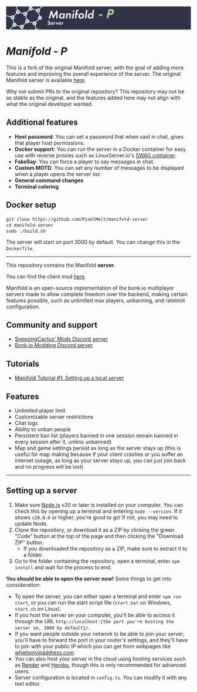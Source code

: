 ![Manifold Server banner](./assets/manifold-header.png)

# *Manifold - P*
This is a fork of the original Manifold server, with the goal of adding more features and improving the overall experience of the server. The original Manifold server is available [here](https://github.com/SneezingCactus/manifold-server).

Why not submit PRs to the original repository? This repository may not be as stable as the original, and the features added here may not align with what the original developer wanted.

## Additional features
- **Host password**: You can set a password that when said in chat, gives that player host permissions.
- **Docker support**: You can run the server in a Docker container for easy use with reverse proxies such as LinuxServer.io's [SWAG container](https://hub.docker.com/r/linuxserver/swag).
- **FakeSay**: You can force a player to say messages in chat.
- **Custom MOTD**: You can set any number of messages to be displayed when a player opens the server list.
- **General command changes**
- **Terminal coloring** 

## Docker setup
```
git clone https://github.com/PixelMelt/manifold-server
cd manifold-server
sudo ./build.sh
```
The server will start on port 3000 by default. You can change this in the `Dockerfile`.

---

This repository contains the Manifold **server**.

You can find the client mod [here](https://github.com/SneezingCactus/manifold-client).

Manifold is an open-source implementation of the bonk.io multiplayer servers made to allow complete freedom over the backend, making certain features possible, such as unlimited max players, unbanning, and ratelimit configuration.

## Community and support

- [SneezingCactus' Mods Discord server](https://discord.gg/dnBM3N6H8a)
- [Bonk.io Modding Discord server](https://discord.gg/PHtG6qN3qj)

## Tutorials

- [Manifold Tutorial #1: Setting up a local server](https://www.youtube.com/watch?v=eWAnlHpnvj4)

## Features

- Unlimited player limit
- Customizable server restrictions
- Chat logs
- Ability to unban people
- Persistent ban list (players banned in one session remain banned in every session after it, unless unbanned)
- Map and game settings persist as long as the server stays up (this is useful for map making because if your client crashes or you suffer an internet outage, as long as your server stays up, you can just join back and no progress will be lost)

---

## Setting up a server

1. Make sure [Node.js](https://nodejs.org/en) v20 or later is installed on your computer. You can check this by opening up a terminal and entering `node --version`. If it shows `v20.0.0` or higher, you're good to go! If not, you may need to update Node.
2. Clone the repository, or download it as a ZIP by clicking the green "Code" button at the top of the page and then clicking the "Download ZIP" button.
   - If you downloaded the repository as a ZIP, make sure to extract it to a folder.
3. Go to the folder containing the repository, open a terminal, enter `npm install` and wait for the process to end.

**You should be able to open the server now!** Some things to get into consideration:

- To open the server, you can either open a terminal and enter `npm run start`, or you can run the start script file (`start.bat` on Windows, `start.sh` on Linux).
- If you host the server on your computer, you'll be able to access it through the URL `http://localhost:{the port you're hosting the server on, 3000 by default}/`.
- If you want people outside your network to be able to join your server, you'll have to forward the port in your router's settings, and they'll have to join with your public IP which you can get from webpages like [whatismyipaddress.com](https://whatismyipaddress.com/).
- You can also host your server in the cloud using hosting services such as [Render](https://render.com/) and [Heroku](https://www.heroku.com/), though this is only recommended for advanced users.
- Server configuration is located in `config.ts`. You can modify it with any text editor.
